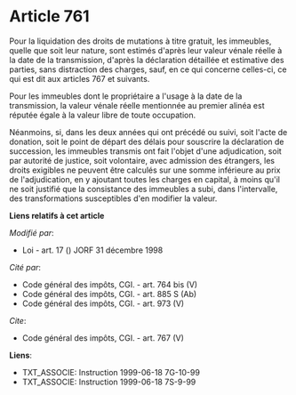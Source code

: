 # Article 761

Pour la liquidation des droits de mutations à titre gratuit, les immeubles, quelle que soit leur nature, sont estimés d'après
leur valeur vénale réelle à la date de la transmission, d'après la déclaration détaillée et estimative des parties, sans
distraction des charges, sauf, en ce qui concerne celles-ci, ce qui est dit aux articles 767 et suivants. 

Pour les immeubles dont le propriétaire a l'usage à la date de la transmission, la valeur vénale réelle mentionnée au premier
alinéa est réputée égale à la valeur libre de toute occupation. 

Néanmoins, si, dans les deux années qui ont précédé ou suivi, soit l'acte de donation, soit le point de départ des délais
pour souscrire la déclaration de succession, les immeubles transmis ont fait l'objet d'une adjudication, soit par autorité de
justice, soit volontaire, avec admission des étrangers, les droits exigibles ne peuvent être calculés sur une somme
inférieure au prix de l'adjudication, en y ajoutant toutes les charges en capital, à moins qu'il ne soit justifié que la
consistance des immeubles a subi, dans l'intervalle, des transformations susceptibles d'en modifier la valeur.

**Liens relatifs à cet article**

_Modifié par_:

  - Loi - art. 17 () JORF 31 décembre 1998

_Cité par_:

  - Code général des impôts, CGI. - art. 764 bis (V)
  - Code général des impôts, CGI. - art. 885 S (Ab)
  - Code général des impôts, CGI. - art. 973 (V)

_Cite_:

  - Code général des impôts, CGI. - art. 767 (V)

**Liens**:

  - TXT_ASSOCIE: Instruction 1999-06-18 7G-10-99
  - TXT_ASSOCIE: Instruction 1999-06-18 7S-9-99
